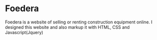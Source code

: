 # Foedera
Foedera is a website of selling or renting construction equipment online. I designed this website and also markup it with HTML, CSS and Javascript(Jquery)
